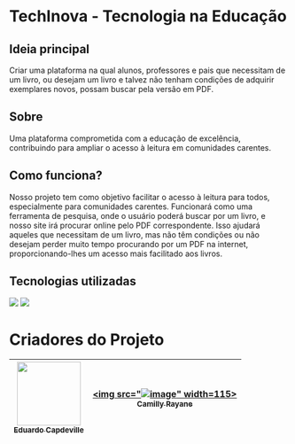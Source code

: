 <h1>TechInova - Tecnologia na Educação</h1>

<h2> Ideia principal</h2>
<p>Criar uma plataforma na qual alunos, professores e pais que necessitam de um livro, ou desejam um livro e talvez não tenham condições de adquirir exemplares novos, possam buscar pela versão em PDF.</p>

<h2>Sobre</h2>
<p>Uma plataforma comprometida com a educação de excelência, contribuindo para ampliar o acesso à leitura em comunidades carentes.</p>

<h2>Como funciona?</h2>
<p>Nosso projeto tem como objetivo facilitar o acesso à leitura para todos, especialmente para comunidades carentes. Funcionará como uma ferramenta de pesquisa, onde o usuário poderá buscar por um livro, e nosso site irá procurar online pelo PDF correspondente. Isso ajudará aqueles que necessitam de um livro, mas não têm condições ou não desejam perder muito tempo procurando por um PDF na internet, proporcionando-lhes um acesso mais facilitado aos livros.</p>

## Tecnologias utilizadas
<div>
  <img src="https://img.shields.io/badge/HTML-239120?style=for-the-badge&logo=html5&logoColor=white">
  <img src="https://img.shields.io/badge/CSS-239120?&style=for-the-badge&logo=css3&logoColor=white">
</div>

# Criadores do Projeto

| [<img src="https://avatars.githubusercontent.com/u/131886213?s=400&u=b5013d87a011d9c07fc6879c660c06cc86be0e99&v=4" width=115><br><sub>Eduardo Capdeville</sub>](https://github.com/EduCapdeville) |  [<img src="![image](files:"C:\Users\Eduardo\Pictures\criadora1.jpg")" width=115><br><sub>Camilly Rayane</sub>]() |
| :---: | :---: |
